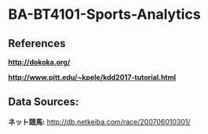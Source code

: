 # BA-BT4101-Sports-Analytics

## References
**http://dokoka.org/**

**http://www.pitt.edu/~kpele/kdd2017-tutorial.html**

## Data Sources:

**ネット競馬:** http://db.netkeiba.com/race/200706010301/
